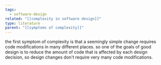 ```yaml
---
tags:
  - software-design
related: "[[complexity in software design]]"
type: literature
parent: "[[symptoms of complexity]]"
---
```

the first symptom of complexity is that a seemingly simple change requires code modifications in many different places. so one of the goals of good design is to reduce the amount of code that is affected by each design decision, so design changes don't require very many code modifications.